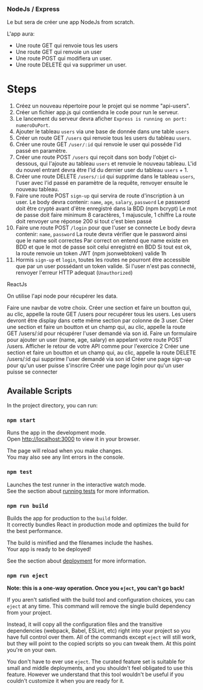 ### NodeJs / Express

Le but sera de créer une app NodeJs from scratch.

L'app aura:

-   Une route GET qui renvoie tous les users
-   Une route GET qui renvoie un user
-   Une route POST qui modifiera un user.
-   Une route DELETE qui va supprimer un user.

# Steps

1. Créez un nouveau répertoire pour le projet qui se nomme "api-users".
2. Créer un fichier app.js qui contiendra le code pour run le serveur.
3. Le lancement du serveur devra aficher `Express is running on port: numeroDuPort`.
4. Ajouter le tableau `users` via une base de donnée dans une table `users`
5. Créer un route GET `/users` qui renvoie tous les users du tableau `users`.
6. Créer une route GET `/user/:id` qui renvoie le user qui posséde l'id passé en paramètre.
7. Créer une route POST `/users` qui reçoit dans son body l'objet ci-dessous, qui l'ajoute au tableau `users` et renvoie le nouveau tableau. L'id du nouvel entrant devra être l'id du dernier user du tableau `users` + 1.
8. Créer une route DELETE `/users/:id` qui supprime dans le tableau `users`, l'user avec l'id passé en paramètre de la requête, renvoyer ensuite le nouveau tableau.
9. Faire une route POST `sign-up` qui servira de route d'inscription à un user.
   Le body devra contenir: `name`, `age`, `salary`, `password`
   Le password doit être crypté avant d'être enregistré dans la BDD (npm bcrypt)
   Le mot de passe doit faire minimum 8 caractères, 1 majuscule, 1 chiffre
   La route doit renvoyer une réponse 200 si tout c'est bien passé
5. Faire une route POST `/login` pour que l'user se connecte
   Le body devra contenir: `name`, `password`
   La route devra vérifier que le password ainsi que le name soit correctes
   Par correct on entend que name existe en BDD et que le mot de passe soit celui enregistré en BDD
   Si tout est ok, la route renvoie un token JWT (npm jsonwebtoken) valide 1h
6. Hormis `sign-up` et `login`, toutes les routes ne pourront être accessible que par un user possédant un token valide.
   Si l'user n'est pas connecté, renvoyer l'erreur HTTP adequat (`Unauthorized`)



ReactJs

On utilise l'api node pour récupérer les data.

Faire une navbar de votre choix.
Créer une section et faire un boutton qui, au clic, appelle la route GET /users pour recupérer tous les users. Les users devront être display dans cette même section par colonne de 3 user.
Créer une section et faire un boutton et un champ qui, au clic, appelle la route GET /users/:id pour récupérer l'user demandé via son id.
Faire un formulaire pour ajouter un user (name, age, salary) en appelant votre route POST /users. Afficher le retour de votre API comme pour l'exercice 2
Créer une section et faire un boutton et un champ qui, au clic, appelle la route DELETE /users/:id qui supprime l'user demandé via son id
Créer une page sign-up pour qu'un user puisse s'inscrire
Créer une page login pour qu'un user puisse se connecter

## Available Scripts

In the project directory, you can run:

### `npm start`

Runs the app in the development mode.\
Open [http://localhost:3000](http://localhost:3000) to view it in your browser.

The page will reload when you make changes.\
You may also see any lint errors in the console.

### `npm test`

Launches the test runner in the interactive watch mode.\
See the section about [running tests](https://facebook.github.io/create-react-app/docs/running-tests) for more information.

### `npm run build`

Builds the app for production to the `build` folder.\
It correctly bundles React in production mode and optimizes the build for the best performance.

The build is minified and the filenames include the hashes.\
Your app is ready to be deployed!

See the section about [deployment](https://facebook.github.io/create-react-app/docs/deployment) for more information.

### `npm run eject`

**Note: this is a one-way operation. Once you `eject`, you can't go back!**

If you aren't satisfied with the build tool and configuration choices, you can `eject` at any time. This command will remove the single build dependency from your project.

Instead, it will copy all the configuration files and the transitive dependencies (webpack, Babel, ESLint, etc) right into your project so you have full control over them. All of the commands except `eject` will still work, but they will point to the copied scripts so you can tweak them. At this point you're on your own.

You don't have to ever use `eject`. The curated feature set is suitable for small and middle deployments, and you shouldn't feel obligated to use this feature. However we understand that this tool wouldn't be useful if you couldn't customize it when you are ready for it.
